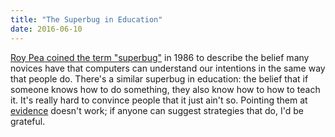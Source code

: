 ```yaml
---
title: "The Superbug in Education"
date: 2016-06-10
---
```

<p>
  <a href="https://hal.archives-ouvertes.fr/file/index/docid/190538/filename/A28_Pea_86.pdf">Roy Pea coined the term "superbug"</a> in 1986
  to describe the belief many novices have that computers can understand our intentions in the same way that people do.
  There's a similar superbug in education:
  the belief that if someone knows how to do something,
  they also know how to how to teach it.
  It's really hard to convince people that it just ain't so.
  Pointing them at <a href="https://www.amazon.com/How-Learning-Works-Research-Based-Principles/dp/0470484101/">evidence</a> doesn't work;
  if anyone can suggest strategies that do,
  I'd be grateful.
</p>
